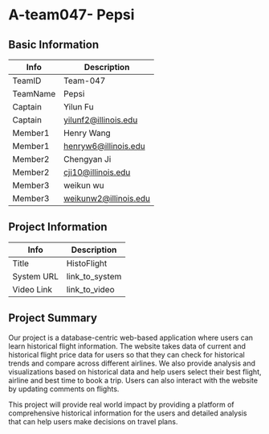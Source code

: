 # A-team047- Pepsi

## Basic Information

|   Info      |        Description     |
| ----------- | ---------------------- |
| TeamID      |        Team-047        |
| TeamName    |         Pepsi          |
| Captain     |        Yilun Fu        |
| Captain     |  yilunf2@illinois.edu  |
| Member1     |        Henry Wang      |
| Member1     |   henryw6@illinois.edu |
| Member2     |     Chengyan Ji        |
| Member2     |  cji10@illinois.edu    |
| Member3     |        weikun wu       |
| Member3     |  weikunw2@illinois.edu |

## Project Information

|   Info      |        Description     |
| ----------- | ---------------------- |
|  Title      |       HistoFlight      |
| System URL  |      link_to_system    |
| Video Link  |      link_to_video     |

## Project Summary

Our project is a database-centric web-based application where users can learn historical flight information. The website takes data of current and historical flight price data for users so that they can check for historical trends and compare across different airlines. We also provide analysis and visualizations based on historical data and help users select their best flight, airline and best time to book a trip. Users can also interact with the website by updating comments on flights. 

This project will provide real world impact by providing a platform of comprehensive historical information for the users and detailed analysis that can help users make decisions on travel plans.

